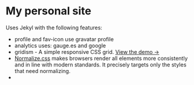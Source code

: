 # My personal site

Uses Jekyl with the following features:

* profile and fav-icon use gravatar profile
* analytics uses: gauge.es and google
* gridism - A simple responsive CSS grid. [View the demo →](http://cobyism.com/gridism/)
* [Normalize.css](https://github.com/necolas/normalize.css/) makes browsers render all elements more consistently and in line with modern standards. It precisely targets only the styles that need normalizing.
* 

